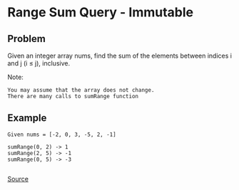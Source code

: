 # Range Sum Query - Immutable

## Problem
Given an integer array nums, find the sum of the elements between indices i and j (i ≤ j), inclusive.

Note:

    You may assume that the array does not change.
    There are many calls to sumRange function
    
## Example

```
Given nums = [-2, 0, 3, -5, 2, -1]

sumRange(0, 2) -> 1
sumRange(2, 5) -> -1
sumRange(0, 5) -> -3
 
```

[Source](https://leetcode.com/problems/range-sum-query-immutable/)
